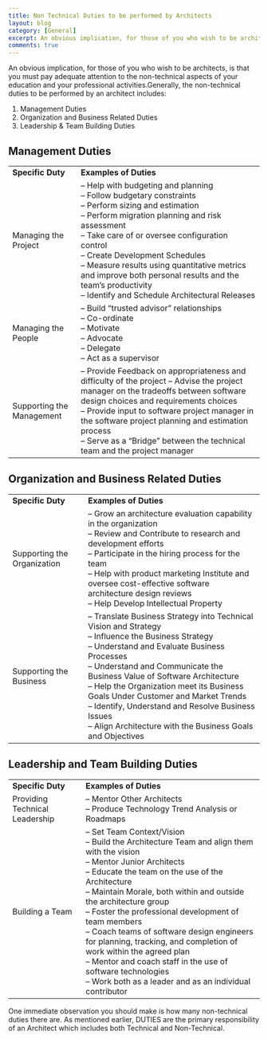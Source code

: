 ```yaml
---
title: Non Technical Duties to be performed by Architects
layout: blog
category: [General]
excerpt: An obvious implication, for those of you who wish to be architects, is that you must pay adequate attention to the non-technical aspects of your education and your professional activities. In this blog, we will learn what are the non-technical duties of Software Architects.
comments: true
---
```


An obvious implication, for those of you who wish to be architects, is that you must pay adequate attention to the non-technical aspects of your education and your professional activities.Generally, the non-technical duties to be performed by an architect includes:

1. Management Duties
2. Organization and Business Related Duties
3. Leadership & Team Building Duties

## Management Duties

<table><tbody><tr><td><strong>Specific Duty</strong></td><td><strong>Examples of Duties</strong></td></tr><tr><td>Managing the Project</td><td>– Help with budgeting and planning <br>– Follow budgetary constraints <br>– Perform sizing and estimation <br>– Perform migration planning and risk assessment <br>– Take care of or oversee configuration control <br>– Create Development Schedules <br>– Measure results using quantitative metrics and improve both personal results and the team’s productivity <br>– Identify and Schedule Architectural Releases </td></tr><tr><td>Managing the People</td><td>– Build “trusted advisor” relationships <br>– Co-ordinate <br>– Motivate <br>– Advocate <br>– Delegate <br>– Act as a supervisor </td></tr><tr><td>Supporting the Management</td><td>– Provide Feedback on appropriateness and difficulty of the project – Advise the project manager on the tradeoffs between software design choices and requirements choices <br>– Provide input to software project manager in the software project planning and estimation process <br>– Serve as a “Bridge” between the technical team and the project manager </td></tr></tbody></table>

## Organization and Business Related Duties

<table><tbody><tr><td><strong>Specific Duty</strong></td><td><strong>Examples of Duties</strong></td></tr><tr><td>Supporting the Organization</td><td>– Grow an architecture evaluation capability in the organization <br>– Review and Contribute to research and development efforts <br>– Participate in the hiring process for the team <br>– Help with product marketing Institute and oversee cost-effective software architecture design reviews <br>– Help Develop Intellectual Property </td></tr><tr><td>Supporting the Business</td><td>– Translate Business Strategy into Technical Vision and Strategy<br>– Influence the Business Strategy <br>– Understand and Evaluate Business Processes <br>– Understand and Communicate the Business Value of Software Architecture <br>– Help the Organization meet its Business Goals Under Customer and Market Trends <br>– Identify, Understand and Resolve Business Issues <br>– Align Architecture with the Business Goals and Objectives </td></tr></tbody></table>

## Leadership and Team Building Duties

<table><tbody><tr><td><strong>Specific Duty</strong></td><td><strong>Examples of Duties</strong></td></tr><tr><td>Providing Technical Leadership</td><td>– Mentor Other Architects <br>– Produce Technology Trend Analysis or Roadmaps </td></tr><tr><td>Building a Team</td><td>– Set Team Context/Vision <br>– Build the Architecture Team and align them with the vision <br>– Mentor Junior Architects <br>– Educate the team on the use of the Architecture <br>– Maintain Morale, both within and outside the architecture group <br>– Foster the professional development of team members <br>– Coach teams of software design engineers for planning, tracking, and completion of work within the agreed plan <br>– Mentor and coach staff in the use of software technologies <br>– Work both as a leader and as an individual contributor </td></tr></tbody></table>

One immediate observation you should make is how many non-technical duties there are. As mentioned earlier, DUTIES are the primary responsibility of an Architect which includes both Technical and Non-Technical.
